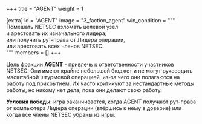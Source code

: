 +++
title = "AGENT"
weight = 1

[extra]
id = "AGENT"
image = "3_faction_agent"
win_condition = """\
Помешать NETSEC взломать целевой узел \
и арестовать их изначального лидера, \
или получить рут-права от Лидера операции, \
или арестовать всех членов NETSEC.\
"""
members = []
+++

Цель фракции **AGENT** - привлечь к ответственности участников NETSEC.
Они имеют крайне небольшой бюджет и не могут руководить масштабной штурмовой операцией,
из-за чего они полагаются на работу под прикрытием.
Их часто критикуют за нестандартные методы работы, но никому нет дела, пока они делают свою работу.

**Условия победы**:
игра заканчивается, когда AGENT получают рут-права от компьютера Лидера операции (втёршись к нему в доверие)
или когда все члены NETSEC убраны из игры.
